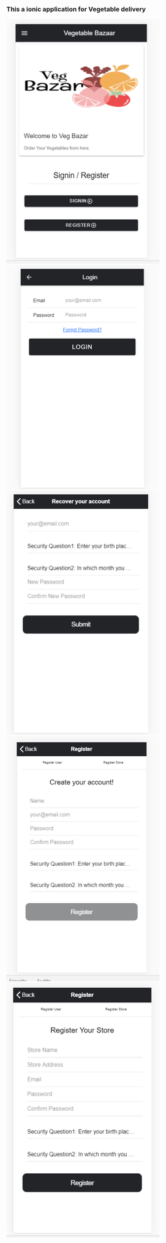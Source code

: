 ### This a ionic application for Vegetable delivery

<img src="1.png" width="400">
<img src="2.png" width="400">
<img src="3.png" width="400">
<img src="4.png" width="400">
<img src="5.png" width="400">
